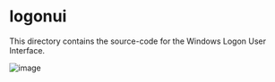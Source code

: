 # logonui
This directory contains the source-code for the Windows Logon User Interface.

![image](https://github.com/rozniak/xfce-winxp-tc/assets/13258281/83f8c2e4-3e03-478f-b7e2-8721ee43f71a)
